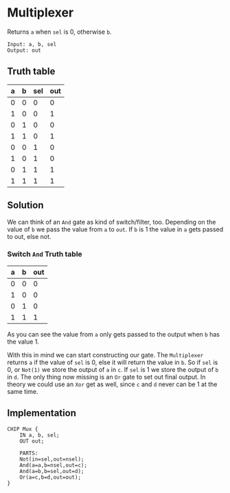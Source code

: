 # Multiplexer

Returns `a` when `sel` is 0, otherwise `b`.

```
Input: a, b, sel
Output: out
```

## Truth table

| a | b | sel | out |
|---|---|-----|-----|
| 0 | 0 |  0  |  0  |
| 1 | 0 |  0  |  1  |
| 0 | 1 |  0  |  0  |
| 1 | 1 |  0  |  1  |
| 0 | 0 |  1  |  0  |
| 1 | 0 |  1  |  0  |
| 0 | 1 |  1  |  1  |
| 1 | 1 |  1  |  1  |


## Solution 

We can think of an `And` gate as kind of switch/filter, too. Depending on the value of `b` we pass the value from `a` to `out`. If `b` is 1 the value in `a` gets passed to out, else not.

### Switch `And` Truth table

| a | b | out |
|---|---|-----|
| 0 | 0 |  0  |
| 1 | 0 |  0  |
| 0 | 1 |  0  |
| 1 | 1 |  1  |

As you can see the value from `a` only gets passed to the output when `b` has the value 1. 

With this in mind we can start constructing our gate. The `Multiplexer` returns `a` if the value of `sel` is 0, else it will return the value in `b`. So if `sel` is 0, or `Not(1)` we store the output of `a` in `c`. If `sel` is 1 we store the output of `b` in `d`. The only thing now missing is an `Or` gate to set out final output. In theory we could use an `Xor` get as well, since `c` and `d` never can be 1 at the same time.


## Implementation

```hdl
CHIP Mux {
    IN a, b, sel;
    OUT out;

    PARTS:
    Not(in=sel,out=nsel);
    And(a=a,b=nsel,out=c);
    And(a=b,b=sel,out=d);
    Or(a=c,b=d,out=out);
}
```